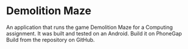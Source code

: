 # Demolition Maze
An application that runs the game Demolition Maze for a Computing assignment.
It was built and tested on an Android.
Build it on PhoneGap Build from the repository on GitHub.
